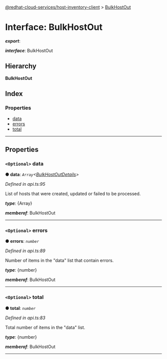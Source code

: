 [@redhat-cloud-services/host-inventory-client](../README.md) > [BulkHostOut](../interfaces/bulkhostout.md)

# Interface: BulkHostOut

*__export__*: 

*__interface__*: BulkHostOut

## Hierarchy

**BulkHostOut**

## Index

### Properties

* [data](bulkhostout.md#data)
* [errors](bulkhostout.md#errors)
* [total](bulkhostout.md#total)

---

## Properties

<a id="data"></a>

### `<Optional>` data

**● data**: *`Array`<[BulkHostOutDetails](bulkhostoutdetails.md)>*

*Defined in api.ts:95*

List of hosts that were created, updated or failed to be processed.

*__type__*: {Array}

*__memberof__*: BulkHostOut

___
<a id="errors"></a>

### `<Optional>` errors

**● errors**: *`number`*

*Defined in api.ts:89*

Number of items in the "data" list that contain errors.

*__type__*: {number}

*__memberof__*: BulkHostOut

___
<a id="total"></a>

### `<Optional>` total

**● total**: *`number`*

*Defined in api.ts:83*

Total number of items in the "data" list.

*__type__*: {number}

*__memberof__*: BulkHostOut

___

